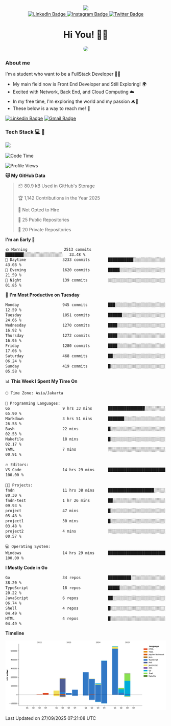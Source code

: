 <div>
  <div id="header" align="center">
      <img src="https://media.giphy.com/media/nFLW7PNGgN3lI68rdv/giphy.gif" width="100"/>
      <div id="badges" style="margin-bottom:20px">
        <a href="https://www.linkedin.com/in/daffadon/">
          <img src="https://img.shields.io/badge/LinkedIn-blue?style=for-the-badge&logo=linkedin&logoColor=white" alt="LinkedIn Badge"/>
        </a>
        <a href="https://www.instagram.com/daffadon_/">
          <img src="https://img.shields.io/badge/Instagram-E4405F?style=for-the-badge&logo=instagram&logoColor=white" alt="Instagram Badge"/>
        </a>
        <a href="https://twitter.com/daffadon_">
          <img src="https://img.shields.io/badge/Twitter-blue?style=for-the-badge&logo=twitter&logoColor=white" alt="Twitter Badge"/>
        </a>
      </div>
    <h1>Hi You! 🙌🙌</h1>
    <img src="https://media.giphy.com/media/rJsMvyk7AHHiW9qKLM/giphy.gif" height=200 style="border-radius:10px" />
  </div>
</div>

### About me

I'm a student who want to be a FullStack Developer 🧑‍💻

- My main field now is Front End Developer and Still Exploring! 🌍
- Excited with Network, Back End, and Cloud Computing ☁️
- In my free time, I'm exploring the world and my passion ⛺🍵
- These below is a way to reach me! 🏃

[![Linkedin Badge](https://skillicons.dev/icons?i=linkedin)](https://www.linkedin.com/in/daffadon)
[![Gmail Badge](https://skillicons.dev/icons?i=gmail)](https://mail.google.com/mail/?view=cm&fs=1&to=daffaputranarendra9@gmail.com)

### Tech Stack 💻 📘

<img src="https://skillicons.dev/icons?i=java,html,css,javascript,typescript,golang,react,next,express,vite,tailwind,mui,prisma,mongodb,mysql,firebase,jest,git,jenkins,docker,kubernetes,github,postman,prometheus,grafana,gcp,vscode,arch,&perline=9"/>

<!--START_SECTION:waka-->
![Code Time](http://img.shields.io/badge/Code%20Time-407%20hrs%2048%20mins-blue)

![Profile Views](http://img.shields.io/badge/Profile%20Views-0-blue)

**🐱 My GitHub Data** 

> 📦 80.9 kB Used in GitHub's Storage 
 > 
> 🏆 1,142 Contributions in the Year 2025
 > 
> 🚫 Not Opted to Hire
 > 
> 📜 25 Public Repositories 
 > 
> 🔑 20 Private Repositories 
 > 
**I'm an Early 🐤** 

```text
🌞 Morning                2513 commits        ████████░░░░░░░░░░░░░░░░░   33.48 % 
🌆 Daytime                3233 commits        ███████████░░░░░░░░░░░░░░   43.08 % 
🌃 Evening                1620 commits        █████░░░░░░░░░░░░░░░░░░░░   21.59 % 
🌙 Night                  139 commits         ░░░░░░░░░░░░░░░░░░░░░░░░░   01.85 % 
```
📅 **I'm Most Productive on Tuesday** 

```text
Monday                   945 commits         ███░░░░░░░░░░░░░░░░░░░░░░   12.59 % 
Tuesday                  1851 commits        ██████░░░░░░░░░░░░░░░░░░░   24.66 % 
Wednesday                1270 commits        ████░░░░░░░░░░░░░░░░░░░░░   16.92 % 
Thursday                 1272 commits        ████░░░░░░░░░░░░░░░░░░░░░   16.95 % 
Friday                   1280 commits        ████░░░░░░░░░░░░░░░░░░░░░   17.06 % 
Saturday                 468 commits         ██░░░░░░░░░░░░░░░░░░░░░░░   06.24 % 
Sunday                   419 commits         █░░░░░░░░░░░░░░░░░░░░░░░░   05.58 % 
```


📊 **This Week I Spent My Time On** 

```text
🕑︎ Time Zone: Asia/Jakarta

💬 Programming Languages: 
Go                       9 hrs 33 mins       ████████████████░░░░░░░░░   65.90 % 
Markdown                 3 hrs 51 mins       ███████░░░░░░░░░░░░░░░░░░   26.58 % 
Bash                     22 mins             █░░░░░░░░░░░░░░░░░░░░░░░░   02.53 % 
Makefile                 18 mins             █░░░░░░░░░░░░░░░░░░░░░░░░   02.17 % 
YAML                     7 mins              ░░░░░░░░░░░░░░░░░░░░░░░░░   00.91 % 

🔥 Editors: 
VS Code                  14 hrs 29 mins      █████████████████████████   100.00 % 

🐱‍💻 Projects: 
fndn                     11 hrs 38 mins      ████████████████████░░░░░   80.30 % 
fndn-test                1 hr 26 mins        ██░░░░░░░░░░░░░░░░░░░░░░░   09.93 % 
project                  47 mins             █░░░░░░░░░░░░░░░░░░░░░░░░   05.48 % 
project1                 30 mins             █░░░░░░░░░░░░░░░░░░░░░░░░   03.48 % 
project2                 4 mins              ░░░░░░░░░░░░░░░░░░░░░░░░░   00.57 % 

💻 Operating System: 
Windows                  14 hrs 29 mins      █████████████████████████   100.00 % 
```

**I Mostly Code in Go** 

```text
Go                       34 repos            ██████████░░░░░░░░░░░░░░░   38.20 % 
TypeScript               18 repos            █████░░░░░░░░░░░░░░░░░░░░   20.22 % 
JavaScript               6 repos             ██░░░░░░░░░░░░░░░░░░░░░░░   06.74 % 
Shell                    4 repos             █░░░░░░░░░░░░░░░░░░░░░░░░   04.49 % 
HTML                     4 repos             █░░░░░░░░░░░░░░░░░░░░░░░░   04.49 % 
```



**Timeline**

![Lines of Code chart](https://raw.githubusercontent.com/Daffadon/Daffadon/main/assets/bar_graph.png)


 Last Updated on 27/09/2025 07:21:08 UTC
<!--END_SECTION:waka-->
